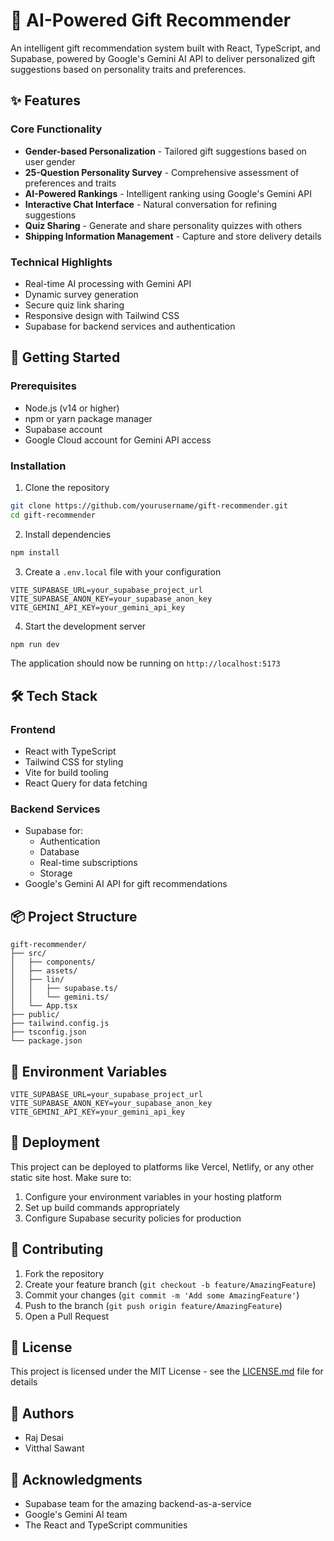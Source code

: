 # 🎁 AI-Powered Gift Recommender

An intelligent gift recommendation system built with React, TypeScript, and Supabase, powered by Google's Gemini AI API to deliver personalized gift suggestions based on personality traits and preferences.

## ✨ Features

### Core Functionality
- **Gender-based Personalization** - Tailored gift suggestions based on user gender
- **25-Question Personality Survey** - Comprehensive assessment of preferences and traits
- **AI-Powered Rankings** - Intelligent ranking using Google's Gemini API
- **Interactive Chat Interface** - Natural conversation for refining suggestions
- **Quiz Sharing** - Generate and share personality quizzes with others
- **Shipping Information Management** - Capture and store delivery details

### Technical Highlights
- Real-time AI processing with Gemini API
- Dynamic survey generation
- Secure quiz link sharing
- Responsive design with Tailwind CSS
- Supabase for backend services and authentication

## 🚀 Getting Started

### Prerequisites
- Node.js (v14 or higher)
- npm or yarn package manager
- Supabase account
- Google Cloud account for Gemini API access

### Installation

1. Clone the repository
```bash
git clone https://github.com/yourusername/gift-recommender.git
cd gift-recommender
```

2. Install dependencies
```bash
npm install
```

3. Create a `.env.local` file with your configuration
```env
VITE_SUPABASE_URL=your_supabase_project_url
VITE_SUPABASE_ANON_KEY=your_supabase_anon_key
VITE_GEMINI_API_KEY=your_gemini_api_key
```

4. Start the development server
```bash
npm run dev
```

The application should now be running on `http://localhost:5173`

## 🛠 Tech Stack

### Frontend
- React with TypeScript
- Tailwind CSS for styling
- Vite for build tooling
- React Query for data fetching

### Backend Services
- Supabase for:
  - Authentication
  - Database
  - Real-time subscriptions
  - Storage
- Google's Gemini AI API for gift recommendations

## 📦 Project Structure
```
gift-recommender/
├── src/
│   ├── components/
│   ├── assets/
│   ├── lin/
│   │   ├── supabase.ts/
│   │   └── gemini.ts/
│   └── App.tsx
├── public/
├── tailwind.config.js
├── tsconfig.json
└── package.json
```

## 🔧 Environment Variables
```
VITE_SUPABASE_URL=your_supabase_project_url
VITE_SUPABASE_ANON_KEY=your_supabase_anon_key
VITE_GEMINI_API_KEY=your_gemini_api_key
```

## 🚀 Deployment
This project can be deployed to platforms like Vercel, Netlify, or any other static site host. Make sure to:
1. Configure your environment variables in your hosting platform
2. Set up build commands appropriately
3. Configure Supabase security policies for production

## 🤝 Contributing
1. Fork the repository
2. Create your feature branch (`git checkout -b feature/AmazingFeature`)
3. Commit your changes (`git commit -m 'Add some AmazingFeature'`)
4. Push to the branch (`git push origin feature/AmazingFeature`)
5. Open a Pull Request

## 📄 License
This project is licensed under the MIT License - see the [LICENSE.md](LICENSE.md) file for details

## 👥 Authors
- Raj Desai
- Vitthal Sawant 
## 🙏 Acknowledgments
- Supabase team for the amazing backend-as-a-service
- Google's Gemini AI team
- The React and TypeScript communities
